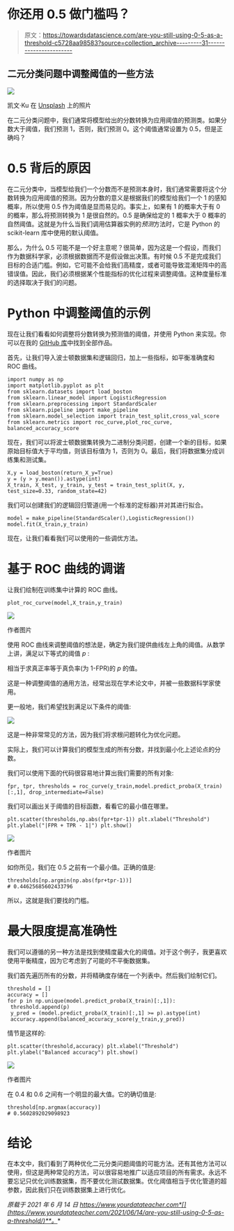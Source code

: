 # 你还用 0.5 做门槛吗？

> 原文：<https://towardsdatascience.com/are-you-still-using-0-5-as-a-threshold-c5728aa98583?source=collection_archive---------31----------------------->

## 二元分类问题中调整阈值的一些方法

![](img/74388ed11cc1522b3167be235a429efe.png)

凯文·Ku 在 [Unsplash](https://unsplash.com?utm_source=medium&utm_medium=referral) 上的照片

在二元分类问题中，我们通常将模型给出的分数转换为应用阈值的预测类。如果分数大于阈值，我们预测 1，否则，我们预测 0。这个阈值通常设置为 0.5，但是正确吗？

# 0.5 背后的原因

在二元分类中，当模型给我们一个分数而不是预测本身时，我们通常需要将这个分数转换为应用阈值的预测。因为分数的意义是根据我们的模型给我们一个 1 的感知概率，所以使用 0.5 作为阈值是显而易见的。事实上，如果有 1 的概率大于有 0 的概率，那么将预测转换为 1 是很自然的。0.5 是确保给定的 1 概率大于 0 概率的自然阈值。这就是为什么当我们调用估算器实例的*预测*方法时，它是 Python 的 scikit-learn 库中使用的默认阈值。

那么，为什么 0.5 可能不是一个好主意呢？很简单，因为这是一个假设，而我们作为数据科学家，必须根据数据而不是假设做出决策。有时候 0.5 不是完成我们目标的合适门槛。例如，它可能不会给我们高精度，或者可能导致混淆矩阵中的高错误值。因此，我们必须根据某个性能指标的优化过程来调整阈值。这种度量标准的选择取决于我们的问题。

# Python 中调整阈值的示例

现在让我们看看如何调整将分数转换为预测值的阈值，并使用 Python 来实现。你可以在我的 [GitHub 库](https://github.com/gianlucamalato/machinelearning/blob/master/Threshold.ipynb)中找到全部作品。

首先，让我们导入波士顿数据集和逻辑回归，加上一些指标，如平衡准确度和 ROC 曲线。

```
import numpy as np 
import matplotlib.pyplot as plt 
from sklearn.datasets import load_boston 
from sklearn.linear_model import LogisticRegression 
from sklearn.preprocessing import StandardScaler 
from sklearn.pipeline import make_pipeline 
from sklearn.model_selection import train_test_split,cross_val_score
from sklearn.metrics import roc_curve,plot_roc_curve, balanced_accuracy_score
```

现在，我们可以将波士顿数据集转换为二进制分类问题，创建一个新的目标，如果原始目标值大于平均值，则该目标值为 1，否则为 0。最后，我们将数据集分成训练集和测试集。

```
X,y = load_boston(return_X_y=True) 
y = (y > y.mean()).astype(int) 
X_train, X_test, y_train, y_test = train_test_split(X, y, test_size=0.33, random_state=42)
```

我们可以创建我们的逻辑回归管道(用一个标准的定标器)并对其进行拟合。

```
model = make_pipeline(StandardScaler(),LogisticRegression())
model.fit(X_train,y_train)
```

现在，让我们看看我们可以使用的一些调优方法。

# 基于 ROC 曲线的调谐

让我们绘制在训练集中计算的 ROC 曲线。

```
plot_roc_curve(model,X_train,y_train)
```

![](img/8da1a687ec149292c17fc5fe58bf5a24.png)

作者图片

使用 ROC 曲线来调整阈值的想法是，确定为我们提供曲线左上角的阈值。从数学上讲，满足以下等式的阈值 *p* :

相当于求真正率等于真负率(为 1-FPR)的 *p* 的值。

这是一种调整阈值的通用方法，经常出现在学术论文中，并被一些数据科学家使用。

更一般地，我们希望找到满足以下条件的阈值:

![](img/549e9ada232c274efea7026c95852c4b.png)

这是一种非常常见的方法，因为我们将求根问题转化为优化问题。

实际上，我们可以计算我们的模型生成的所有分数，并找到最小化上述论点的分数。

我们可以使用下面的代码很容易地计算出我们需要的所有对象:

```
fpr, tpr, thresholds = roc_curve(y_train,model.predict_proba(X_train)[:,1], drop_intermediate=False)
```

我们可以画出关于阈值的目标函数，看看它的最小值在哪里。

```
plt.scatter(thresholds,np.abs(fpr+tpr-1)) plt.xlabel("Threshold")
plt.ylabel("|FPR + TPR - 1|") plt.show()
```

![](img/62b96f03c5a56146400fb2c8fea5fa31.png)

作者图片

如你所见，我们在 0.5 之前有一个最小值。正确的值是:

```
thresholds[np.argmin(np.abs(fpr+tpr-1))] 
# 0.44625685602433796
```

所以，这就是我们要找的门槛。

# 最大限度提高准确性

我们可以遵循的另一种方法是找到使精度最大化的阈值。对于这个例子，我更喜欢使用平衡精度，因为它考虑到了可能的不平衡数据集。

我们首先遍历所有的分数，并将精确度存储在一个列表中。然后我们绘制它们。

```
threshold = [] 
accuracy = [] 
for p in np.unique(model.predict_proba(X_train)[:,1]):       
 threshold.append(p) 
 y_pred = (model.predict_proba(X_train)[:,1] >= p).astype(int) 
 accuracy.append(balanced_accuracy_score(y_train,y_pred))
```

情节是这样的:

```
plt.scatter(threshold,accuracy) plt.xlabel("Threshold")
plt.ylabel("Balanced accuracy") plt.show()
```

![](img/c3e4663914a9439ff30b9b5ccc3d94f3.png)

作者图片

在 0.4 和 0.6 之间有一个明显的最大值。它的确切值是:

```
threshold[np.argmax(accuracy)] 
# 0.5602892029098923
```

# 结论

在本文中，我们看到了两种优化二元分类问题阈值的可能方法。还有其他方法可以使用，但这是两种常见的方法，可以很容易地推广以适应项目的所有需求。永远不要忘记只优化训练数据集，而不要优化测试数据集。优化阈值相当于优化管道的超参数，因此我们只在训练数据集上进行优化。

*原载于 2021 年 6 月 14 日 https://www.yourdatateacher.com*[](https://www.yourdatateacher.com/2021/06/14/are-you-still-using-0-5-as-a-threshold/)**。**